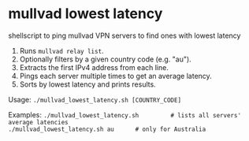 # mullvad lowest latency
shellscript to ping mullvad VPN servers to find ones with lowest latency

1. Runs `mullvad relay list`.
2. Optionally filters by a given country code (e.g. "au").
3. Extracts the first IPv4 address from each line.
4. Pings each server multiple times to get an average latency.
5. Sorts by lowest latency and prints results.

Usage:
   `./mullvad_lowest_latency.sh [COUNTRY_CODE]`
   
Examples:
`./mullvad_lowest_latency.sh         # lists all servers' average latencies`   
`./mullvad_lowest_latency.sh au      # only for Australia`
   

